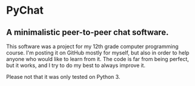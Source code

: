 # PyChat

## A minimalistic peer-to-peer chat software.

This software was a project for my 12th grade computer programming course. I'm posting it on GitHub mostly for myself, but also in order to help anyone who would like to learn from it. The code is far from being perfect, but it works, and I try to do my best to always improve it.

Please not that it was only tested on Python 3.
